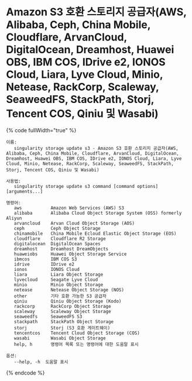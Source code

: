 # Amazon S3 호환 스토리지 공급자(AWS, Alibaba, Ceph, China Mobile, Cloudflare, ArvanCloud, DigitalOcean, Dreamhost, Huawei OBS, IBM COS, IDrive e2, IONOS Cloud, Liara, Lyve Cloud, Minio, Netease, RackCorp, Scaleway, SeaweedFS, StackPath, Storj, Tencent COS, Qiniu 및 Wasabi)

{% code fullWidth="true" %}
```
이름:
   singularity storage update s3 - Amazon S3 호환 스토리지 공급자(AWS, Alibaba, Ceph, China Mobile, Cloudflare, ArvanCloud, DigitalOcean, Dreamhost, Huawei OBS, IBM COS, IDrive e2, IONOS Cloud, Liara, Lyve Cloud, Minio, Netease, RackCorp, Scaleway, SeaweedFS, StackPath, Storj, Tencent COS, Qiniu 및 Wasabi)

사용법:
   singularity storage update s3 command [command options] [arguments...]

명령어:
   aws           Amazon Web Services (AWS) S3
   alibaba       Alibaba Cloud Object Storage System (OSS) formerly Aliyun
   arvancloud    Arvan Cloud Object Storage (AOS)
   ceph          Ceph Object Storage
   chinamobile   China Mobile Ecloud Elastic Object Storage (EOS)
   cloudflare    Cloudflare R2 Storage
   digitalocean  DigitalOcean Spaces
   dreamhost     Dreamhost DreamObjects
   huaweiobs     Huawei Object Storage Service
   ibmcos        IBM COS S3
   idrive        IDrive e2
   ionos         IONOS Cloud
   liara         Liara Object Storage
   lyvecloud     Seagate Lyve Cloud
   minio         Minio Object Storage
   netease       Netease Object Storage (NOS)
   other         기타 호환 가능한 S3 공급자
   qiniu         Qiniu Object Storage (Kodo)
   rackcorp      RackCorp Object Storage
   scaleway      Scaleway Object Storage
   seaweedfs     SeaweedFS S3
   stackpath     StackPath Object Storage
   storj         Storj (S3 호환 게이트웨이)
   tencentcos    Tencent Cloud Object Storage (COS)
   wasabi        Wasabi Object Storage
   help, h       명령어 목록 또는 명령어에 대한 도움말 표시

옵션:
   --help, -h  도움말 표시
```
{% endcode %}